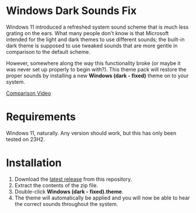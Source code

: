 # Windows Dark Sounds Fix
Windows 11 introduced a refreshed system sound scheme that is much less grating on the ears. What many people don't know is that Microsoft intended for the light and dark themes to use different sounds; the built-in dark theme is supposed to use tweaked sounds that are more gentle in comparison to the default scheme. 
 
However, somewhere along the way this functionality broke (or maybe it was never set up properly to begin with?). This theme pack will restore the proper sounds by installing a new **Windows (dark - fixed)** theme on to your system.

[Comparison Video](https://youtu.be/1qAvI0dy5oY)

# Requirements

Windows 11, naturally. Any version should work, but this has only been tested on 23H2.

# Installation

1. Download the [latest release](https://github.com/litbeep/Windows-Dark-Sounds-Fix/releases/download/release/theme.zip) from this repository.
2. Extract the contents of the zip file.
3. Double-click **Windows (dark - fixed).theme**.
4. The theme will automatically be applied and you will now be able to hear the correct sounds throughout the system.